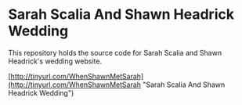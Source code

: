 # Sarah Scalia And Shawn Headrick Wedding

This repository holds the source code for Sarah Scalia and Shawn Headrick's wedding website.

[http://tinyurl.com/WhenShawnMetSarah](http://tinyurl.com/WhenShawnMetSarah "Sarah Scalia And Shawn Headrick Wedding")